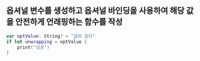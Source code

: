 ## 옵셔널 변수를 생성하고 옵셔널 바인딩을 사용하여 해당 값을 안전하게 언래핑하는 함수를 작성
```swift
var optValue: String? = "값이 있다"
if let unwrapping = optValue {
    print("성공")
}
```